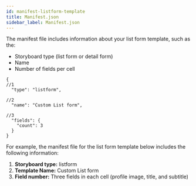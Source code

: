 ```yaml
---
id: manifest-listform-template
title: Manifest.json
sidebar_label: Manifest.json
---
```



The manifest file includes information about your list form template, such as the:
* Storyboard type (list form or detail form)
* Name 
* Number of fields per cell


```
{
//1
  "type": "listform",

//2
  "name": "Custom List form",

//3
  "fields": {
    "count": 3
  }
}
```


For example, the manifest file for the list form template below includes the following information:
1. **Storyboard type:** listform
2. **Template Name:** Custom List form
3. **Field number:** Three fields in each cell (profile image, title, and subtitle)

